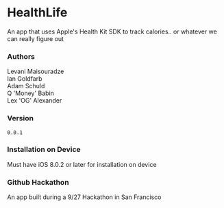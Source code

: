 # HealthLife
An app that uses Apple's Health Kit SDK to track calories.. or whatever we can really figure out

### Authors
Levani Maisouradze  
Ian Goldfarb  
Adam Schuld  
Q 'Money' Babin  
Lex 'OG' Alexander

### Version
`0.0.1`

### Installation on Device
Must have iOS 8.0.2 or later for installation on device

### Github Hackathon
An app built during a 9/27 Hackathon in San Francisco